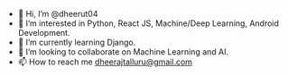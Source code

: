 - 👋 Hi, I’m @dheerut04
- 👀 I’m interested in Python, React JS, Machine/Deep Learning, Android Development.
- 🌱 I’m currently learning Django.
- 💞️ I’m looking to collaborate on Machine Learning and AI.
- 📫 How to reach me dheerajtalluru@gmail.com

<!---
dheerut04/dheerut04 is a ✨ special ✨ repository because its `README.md` (this file) appears on your GitHub profile.
You can click the Preview link to take a look at your changes.
--->
